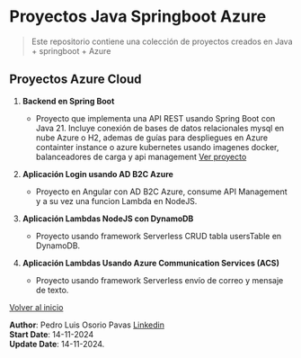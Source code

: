 # Proyectos Java Springboot Azure

> Este repositorio contiene una colección de proyectos creados en Java + springboot + Azure

## Proyectos Azure Cloud

1. **Backend en Spring Boot**
   - Proyecto que implementa una API REST usando Spring Boot con Java 21. Incluye conexión de bases de datos relacionales mysql en nube Azure o H2, ademas de guías para despliegues en Azure containter instance o azure kubernetes usando imagenes docker, balanceadores de carga y api management [Ver proyecto](demoserviciosrest/back-api-simple/README-AZURE.md)
   
2. **Aplicación Login usando AD B2C Azure**
   - Proyecto en Angular con AD B2C Azure, consume API Management y a su vez una funcion Lambda en NodeJS. 

3. **Aplicación Lambdas NodeJS con DynamoDB**
   - Proyecto usando framework Serverless CRUD tabla usersTable en DynamoDB.

4. **Aplicación Lambdas Usando Azure Communication Services (ACS)**
   - Proyecto usando framework Serverless envío de correo y mensaje de texto.

[Volver al inicio](README.md)

**Author**: Pedro Luis Osorio Pavas [Linkedin](www.linkedin.com/in/pedro-luis-osorio-pavas-68b3a7106)  
**Start Date**: 14-11-2024  
**Update Date**: 14-11-2024.   